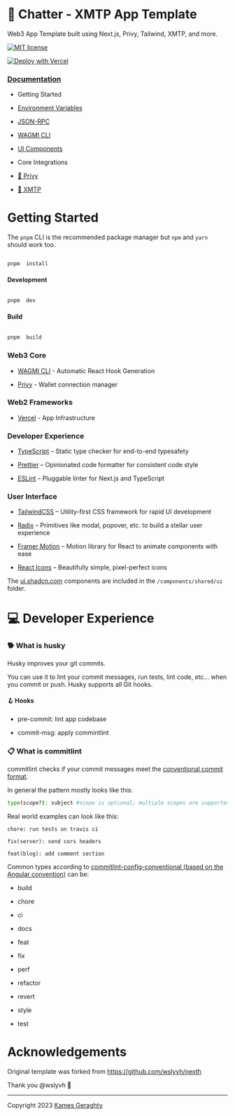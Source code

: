 # 💬 Chatter - XMTP App Template

Web3 App Template built using Next.js, Privy, Tailwind, XMTP, and more.

[![MIT license](https://img.shields.io/badge/License-MIT-blue.svg)](http://perso.crans.org/besson/LICENSE.html)

[![Deploy with Vercel](https://vercel.com/button)](https://vercel.com/new/clone?repository-url=https%3A%2F%2Fgithub.com%2F0xchin%2Ftemplate-xmtp-app&project-name=Chatter&repository-name=xmtp-app&demo-title=Chatter&env=NEXTAUTH_SECRET&envDescription=How%20to%20get%20these%20env%20variables%3A&envLink=https%3A%2F%2Fgithub.com%2Fturbo-eth%2Ftemplate-web3-app%2Fblob%integrations%2F.env.example)

  

### [Documentation](https://docs.turboeth.xyz)

  

- Getting Started

- [Environment Variables](https://docs.turboeth.xyz/getting-started/environment)

- [JSON-RPC](https://docs.turboeth.xyz/getting-started/json-rpc)

- [WAGMI CLI](https://docs.turboeth.xyz/getting-started/wagmi-cli)

- [UI Components](https://docs.turboeth.xyz/getting-started/design-system)

- Core Integrations

- [🌈 Privy](https://docs.turboeth.xyz/integration/privy)
- [💬 XMTP](https://xmtp.org/)

  

#  Getting Started

  

The `pnpm` CLI is the recommended package manager but `npm` and `yarn` should work too.

  

```bash

pnpm  install

```

  

####  Development

  

```bash

pnpm  dev

```

  

####  Build

  

```bash

pnpm  build

```

  

###  Web3 Core

  

-  [WAGMI CLI](https://wagmi.sh/cli/getting-started) - Automatic React Hook Generation

-  [Privy](https://privy.io/) - Wallet connection manager

  

###  Web2 Frameworks

  

-  [Vercel](https://vercel.com/) - App Infrastructure

  

###  Developer Experience

  

-  [TypeScript](https://www.typescriptlang.org/) – Static type checker for end-to-end typesafety

-  [Prettier](https://prettier.io/) – Opinionated code formatter for consistent code style

-  [ESLint](https://eslint.org/) – Pluggable linter for Next.js and TypeScript

  

###  User Interface

  

-  [TailwindCSS](https://tailwindcss.com) – Utility-first CSS framework for rapid UI development

-  [Radix](https://www.radix-ui.com/) – Primitives like modal, popover, etc. to build a stellar user experience

-  [Framer Motion](https://www.framer.com/motion/) – Motion library for React to animate components with ease

-  [React Icons](https://react-icons.github.io/react-icons) – Beautifully simple, pixel-perfect icons

  

The [ui.shadcn.com](https://ui.shadcn.com) components are included in the `/components/shared/ui` folder.

  

#  💻 Developer Experience

  

###  🐕 What is husky

  

Husky improves your git commits.

  

You can use it to lint your commit messages, run tests, lint code, etc... when you commit or push. Husky supports all Git hooks.

  

####  🪝 Hooks

  

- pre-commit: lint app codebase

- commit-msg: apply commintlint

  

###  📋 What is commitlint

  

commitlint checks if your commit messages meet the [conventional commit format](https://conventionalcommits.org).

  

In general the pattern mostly looks like this:

  

```sh
type(scope?): subject #scope is optional; multiple scopes are supported (current delimiter options: "/", "\" and ",")
```

  

Real world examples can look like this:

  

```
chore: run tests on travis ci
```

  

```
fix(server): send cors headers
```

  

```
feat(blog): add comment section
```

  

Common types according to [commitlint-config-conventional (based on the Angular convention)](https://github.com/conventional-changelog/commitlint/tree/master/@commitlint/config-conventional#type-enum) can be:

  

- build

- chore

- ci

- docs

- feat

- fix

- perf

- refactor

- revert

- style

- test

  

#  Acknowledgements

  

Original template was forked from https://github.com/wslyvh/nexth

  

Thank you @wslyvh 🙏

  

<hr/>

  

Copyright 2023 [Kames Geraghty](https://twitter.com/KamesGeraghty)
